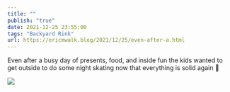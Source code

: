 ```yaml
---
title: ""
publish: "true"
date: 2021-12-25 23:55:00
tags: "Backyard Rink"
url: https://ericmwalk.blog/2021/12/25/even-after-a.html
---
```


Even after a busy day of presents, food, and inside fun the kids wanted to get outside to do some night skating now that everything is solid again 🏒

![](https://ericmwalk.blog/uploads/2021/7012970796.jpg)